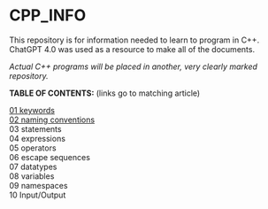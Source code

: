 # CPP_INFO

This repository is for information needed to learn to program in C++.
ChatGPT 4.0 was used as a resource to make all of the documents.

<em>Actual C++ programs will be placed in another, very clearly marked repository.</em>

<strong>TABLE OF CONTENTS:</strong>
(links go to matching article)

<a href="https://github.com/atomicBadger2099/CPP_INFO/blob/main/01%20KEYWORDS.pdf" target="_blank">01  keywords</a><br>
<a href="https://github.com/atomicBadger2099/CPP_INFO/blob/main/02%20NAMING_CONVENTIONS.pdf" target="_blank">02  naming conventions</a><br>
03  statements<br>
04  expressions<br>
05  operators<br>
06  escape sequences<br>
07  datatypes<br>
08  variables<br>
09  namespaces<br>
10  Input/Output<br>
